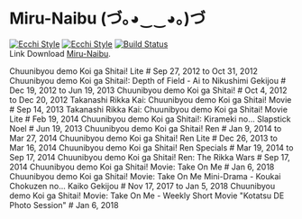 # Miru-Naibu (づ｡◕‿‿◕｡)づ
[![Ecchi Style](https://static-cdn.jtvnw.net/jtv_user_pictures/panel-55778697-image-aaa18660-1043-413a-a788-dad202eac409)](https://discord.gg/K9NHNrx)
[![Ecchi Style](https://static-cdn.jtvnw.net/jtv_user_pictures/panel-55778697-image-21f6cc49-c9fd-4ae5-8224-c901119f1505)](https://streamlabs.com/arutosio)
[![Build Status](https://dev.azure.com/Arutosio/Arutosio/_apis/build/status/Arutosio.Miru-Naibu?branchName=master)](https://dev.azure.com/Arutosio/Arutosio/_build/latest?definitionId=4&branchName=master)
 <br>
Link Download [Miru-Naibu](). <br>

Chuunibyou demo Koi ga Shitai! Lite # Sep 27, 2012 to Oct 31, 2012
Chuunibyou demo Koi ga Shitai!: Depth of Field - Ai to Nikushimi Gekijou # Dec 19, 2012 to Jun 19, 2013
Chuunibyou demo Koi ga Shitai! # Oct 4, 2012 to Dec 20, 2012
Takanashi Rikka Kai: Chuunibyou demo Koi ga Shitai! Movie # Sep 14, 2013
Takanashi Rikka Kai: Chuunibyou demo Koi ga Shitai! Movie Lite # Feb 19, 2014
Chuunibyou demo Koi ga Shitai!: Kirameki no... Slapstick Noel # Jun 19, 2013
Chuunibyou demo Koi ga Shitai! Ren # Jan 9, 2014 to Mar 27, 2014
Chuunibyou demo Koi ga Shitai! Ren Lite # Dec 26, 2013 to Mar 16, 2014
Chuunibyou demo Koi ga Shitai! Ren Specials # Mar 19, 2014 to Sep 17, 2014
Chuunibyou demo Koi ga Shitai! Ren: The Rikka Wars # Sep 17, 2014
Chuunibyou demo Koi ga Shitai! Movie: Take On Me # Jan 6, 2018
Chuunibyou demo Koi ga Shitai! Movie: Take On Me Mini-Drama - Koukai Chokuzen no... Kaiko Gekijou # Nov 17, 2017 to Jan 5, 2018
Chuunibyou demo Koi ga Shitai! Movie: Take On Me - Weekly Short Movie "Kotatsu DE Photo Session" # Jan 6, 2018
